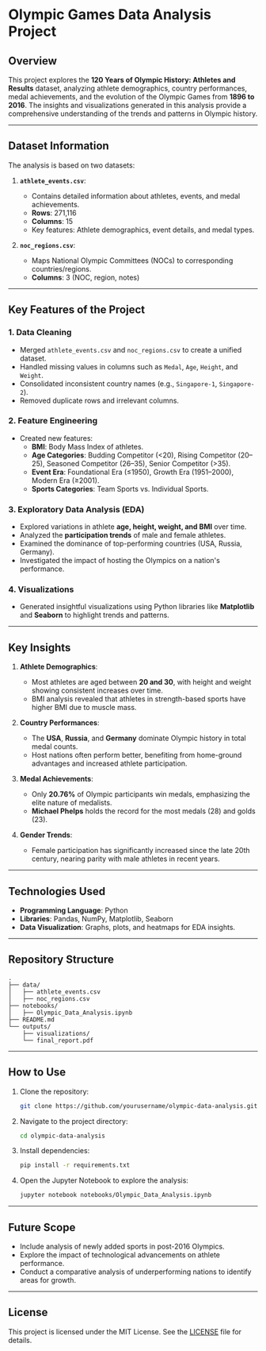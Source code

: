 # **Olympic Games Data Analysis Project**

## **Overview**
This project explores the **120 Years of Olympic History: Athletes and Results** dataset, analyzing athlete demographics, country performances, medal achievements, and the evolution of the Olympic Games from **1896 to 2016**. The insights and visualizations generated in this analysis provide a comprehensive understanding of the trends and patterns in Olympic history.

---

## **Dataset Information**
The analysis is based on two datasets:  
1. **`athlete_events.csv`**:
   - Contains detailed information about athletes, events, and medal achievements.
   - **Rows**: 271,116  
   - **Columns**: 15  
   - Key features: Athlete demographics, event details, and medal types.  

2. **`noc_regions.csv`**:
   - Maps National Olympic Committees (NOCs) to corresponding countries/regions.
   - **Columns**: 3 (NOC, region, notes)  

---

## **Key Features of the Project**
### **1. Data Cleaning**
- Merged `athlete_events.csv` and `noc_regions.csv` to create a unified dataset.  
- Handled missing values in columns such as `Medal`, `Age`, `Height`, and `Weight`.  
- Consolidated inconsistent country names (e.g., `Singapore-1`, `Singapore-2`).  
- Removed duplicate rows and irrelevant columns.

### **2. Feature Engineering**
- Created new features:
  - **BMI**: Body Mass Index of athletes.
  - **Age Categories**: Budding Competitor (<20), Rising Competitor (20–25), Seasoned Competitor (26–35), Senior Competitor (>35).  
  - **Event Era**: Foundational Era (≤1950), Growth Era (1951–2000), Modern Era (≥2001).  
  - **Sports Categories**: Team Sports vs. Individual Sports.  

### **3. Exploratory Data Analysis (EDA)**
- Explored variations in athlete **age, height, weight, and BMI** over time.  
- Analyzed the **participation trends** of male and female athletes.  
- Examined the dominance of top-performing countries (USA, Russia, Germany).  
- Investigated the impact of hosting the Olympics on a nation's performance.  

### **4. Visualizations**
- Generated insightful visualizations using Python libraries like **Matplotlib** and **Seaborn** to highlight trends and patterns.

---

## **Key Insights**
1. **Athlete Demographics**:
   - Most athletes are aged between **20 and 30**, with height and weight showing consistent increases over time.  
   - BMI analysis revealed that athletes in strength-based sports have higher BMI due to muscle mass.  

2. **Country Performances**:
   - The **USA**, **Russia**, and **Germany** dominate Olympic history in total medal counts.  
   - Host nations often perform better, benefiting from home-ground advantages and increased athlete participation.

3. **Medal Achievements**:
   - Only **20.76%** of Olympic participants win medals, emphasizing the elite nature of medalists.  
   - **Michael Phelps** holds the record for the most medals (28) and golds (23).  

4. **Gender Trends**:
   - Female participation has significantly increased since the late 20th century, nearing parity with male athletes in recent years.

---

## **Technologies Used**
- **Programming Language**: Python  
- **Libraries**: Pandas, NumPy, Matplotlib, Seaborn  
- **Data Visualization**: Graphs, plots, and heatmaps for EDA insights.  

---

## **Repository Structure**
```
.
├── data/
│   ├── athlete_events.csv
│   ├── noc_regions.csv
├── notebooks/
│   ├── Olympic_Data_Analysis.ipynb
├── README.md
└── outputs/
    ├── visualizations/
    └── final_report.pdf
```

---

## **How to Use**
1. Clone the repository:  
   ```bash
   git clone https://github.com/yourusername/olympic-data-analysis.git
   ```
2. Navigate to the project directory:  
   ```bash
   cd olympic-data-analysis
   ```
3. Install dependencies:  
   ```bash
   pip install -r requirements.txt
   ```
4. Open the Jupyter Notebook to explore the analysis:  
   ```bash
   jupyter notebook notebooks/Olympic_Data_Analysis.ipynb
   ```

---

## **Future Scope**
- Include analysis of newly added sports in post-2016 Olympics.  
- Explore the impact of technological advancements on athlete performance.  
- Conduct a comparative analysis of underperforming nations to identify areas for growth.  

---

## **License**
This project is licensed under the MIT License. See the [LICENSE](LICENSE) file for details.
